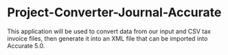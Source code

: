 # Project-Converter-Journal-Accurate
This application will be used to convert data from our input and CSV tax invoice files, then generate it into an XML file that can be imported into Accurate 5.0.
